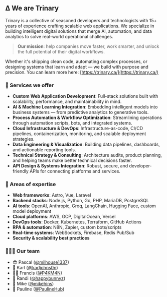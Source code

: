## ∆ We are Trinary

Trinary is a collective of seasoned developers and technologists with 15+ years of experience crafting scalable web applications. We specialize in building intelligent digital solutions that merge AI, automation, and data analytics to solve real-world operational challenges.

> **Our mission**: help companies move faster, work smarter, and unlock the full potential of their digital workflows.

Whether it's shipping clean code, automating complex processes, or designing systems that learn and adapt — we build with purpose and precision. You can learn more here: [https://trinary.ca/](https://trinary.ca/)

### 🚀 Services we offer

- **Custom Web Application Development**: Full-stack solutions built with scalability, performance, and maintainability in mind.
- **AI & Machine Learning Integration**: Embedding intelligent models into business systems — from predictive analytics to generative tools.
- **Process Automation & Workflow Optimization**: Streamlining operations through automation scripts, bots, and integrated systems.
- **Cloud Infrastructure & DevOps**: Infrastructure-as-code, CI/CD pipelines, containerization, monitoring, and scalable deployment strategies.
- **Data Engineering & Visualization**: Building data pipelines, dashboards, and actionable reporting tools.
- **Technical Strategy & Consulting**: Architecture audits, product planning, and helping teams make better technical decisions faster.
- **API Design & Systems Integration**: Robust, secure, and developer-friendly APIs for connecting platforms and services.

### 🧠 Areas of expertise

- **Web frameworks**: Astro, Vue, Laravel
- **Backend stacks**: Node.js, Python, Go, PHP, MariaDB, PostgreSQL
- **AI tools**: OpenAI, Anthropic, Groq, LangChain, Hugging Face, custom model deployment
- **Cloud platforms**: AWS, GCP, DigitalOcean, Vercel
- **DevOps tools**: Docker, Kubernetes, Terraform, GitHub Actions
- **RPA & automation**: N8N, Zapier, custom bots/scripts
- **Real-time systems**: WebSockets, Firebase, Redis Pub/Sub
- **Security & scalability best practices**

### 🧑‍🤝‍🧑 Our team

- 😎 Pascal ([@milhouse1337](https://github.com/milhouse1337))
- 👀 Karl ([@karljohns0n](https://github.com/karljohns0n))
- 🤷‍♂️ Francis ([@P4KM4N](https://github.com/P4KM4N))
- 🦄 Randi ([@happybunnyz](https://github.com/happybunnyz))
- 🥃 Mike ([@mikehins](https://github.com/mikehins))
- 🥐 Pauline ([@PaulineHub](https://github.com/PaulineHub))
